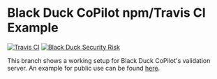 # Black Duck CoPilot npm/Travis CI Example

[![Travis CI](https://travis-ci.org/BlackDuckCoPilot/example-npm-travis.svg?branch=master)](https://travis-ci.org/BlackDuckCoPilot/example-npm-travis) [![Black Duck Security Risk](https://copilot-valid.blackducksoftware.com/github/groups/BlackDuckCoPilot/locations/example-npm-travis/public/results/branches/validation/badge-risk.svg)](https://copilot-valid.blackducksoftware.com/github/groups/BlackDuckCoPilot/locations/example-npm-travis/public/results/branches/validation)

This branch shows a working setup for Black Duck CoPilot's validation server.
An example for public use can be found [here](https://github.com/BlackDuckCoPilot/example-npm-travis).
